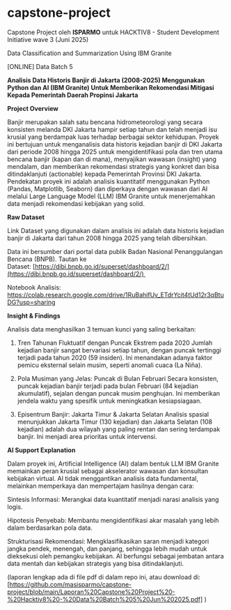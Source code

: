 # capstone-project
Capstone Project oleh **ISPARMO** untuk HACKTIV8 - Student Development Initiative wave 3 (Juni 2025)

Data Classification and Summarization Using IBM Granite

\[ONLINE\] Data Batch 5

**Analisis Data Historis Banjir di Jakarta (2008-2025) Menggunakan Python dan AI (IBM Granite) Untuk Memberikan Rekomendasi Mitigasi Kepada Pemerintah Daerah Propinsi Jakarta**

**Project Overview**

Banjir merupakan salah satu bencana hidrometeorologi yang secara konsisten melanda DKI Jakarta hampir setiap tahun dan telah menjadi isu krusial yang berdampak luas terhadap berbagai sektor kehidupan. Proyek ini bertujuan untuk menganalisis data historis kejadian banjir di DKI Jakarta dari periode 2008 hingga 2025 untuk mengidentifikasi pola dan tren utama bencana banjir (kapan dan di mana), menyajikan wawasan (insight) yang mendalam, dan memberikan rekomendasi strategis yang konkret dan bisa ditindaklanjuti (actionable) kepada Pemerintah Provinsi DKI Jakarta. 
Pendekatan proyek ini adalah analisis kuantitatif menggunakan Python (Pandas, Matplotlib, Seaborn) dan diperkaya dengan wawasan dari AI melalui Large Language Model (LLM) IBM Granite untuk menerjemahkan data menjadi rekomendasi kebijakan yang solid.

**Raw Dataset**

Link Dataset yang digunakan dalam analisis ini adalah data historis kejadian banjir di Jakarta dari tahun 2008 hingga 2025 yang telah dibersihkan.

Data ini bersumber dari portal data publik Badan Nasional Penanggulangan Bencana (BNPB). Tautan ke Dataset: [https://dibi.bnpb.go.id/superset/dashboard/2/](https://dibi.bnpb.go.id/superset/dashboard/2/) 

Notebook Analisis: https://colab.research.google.com/drive/1RuBahifUv_ETdrYcit4tUd12r3qBtuDG?usp=sharing

**Insight & Findings**

Analisis data menghasilkan 3 temuan kunci yang saling berkaitan:

1.  Tren Tahunan Fluktuatif dengan Puncak Ekstrem pada 2020 Jumlah kejadian banjir sangat bervariasi setiap tahun, dengan puncak tertinggi terjadi pada tahun 2020 (59 insiden). Ini menandakan adanya faktor pemicu eksternal selain musim, seperti anomali cuaca (La Niña).
    
2.  Pola Musiman yang Jelas: Puncak di Bulan Februari Secara konsisten, puncak kejadian banjir terjadi pada bulan Februari (84 kejadian akumulatif), sejalan dengan puncak musim penghujan. Ini memberikan jendela waktu yang spesifik untuk meningkatkan kesiapsiagaan.
    
3.  Episentrum Banjir: Jakarta Timur & Jakarta Selatan Analisis spasial menunjukkan Jakarta Timur (130 kejadian) dan Jakarta Selatan (108 kejadian) adalah dua wilayah yang paling rentan dan sering terdampak banjir. Ini menjadi area prioritas untuk intervensi.
    

**AI Support Explanation**

Dalam proyek ini, Artificial Intelligence (AI) dalam bentuk LLM IBM Granite memainkan peran krusial sebagai akselerator wawasan dan konsultan kebijakan virtual. AI tidak menggantikan analisis data fundamental, melainkan memperkaya dan mempertajam hasilnya dengan cara:

Sintesis Informasi: Merangkai data kuantitatif menjadi narasi analisis yang logis.

Hipotesis Penyebab: Membantu mengidentifikasi akar masalah yang lebih dalam berdasarkan pola data.

Strukturisasi Rekomendasi: Mengklasifikasikan saran menjadi kategori jangka pendek, menengah, dan panjang, sehingga lebih mudah untuk dieksekusi oleh pemangku kebijakan. AI berfungsi sebagai jembatan antara data mentah dan kebijakan strategis yang bisa ditindaklanjuti.

(laporan lengkap ada di file pdf di dalam repo ini, atau download di: [https://github.com/masisparmo/capstone-project/blob/main/Laporan%20Capstone%20Project%20-%20Hacktiv8%20-%20Data%20Batch%205%20Jun%202025.pdf] )
